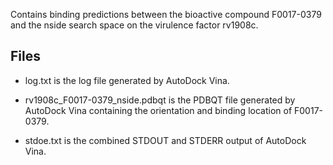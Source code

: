 Contains binding predictions between the bioactive compound F0017-0379 and the nside search space on the virulence factor rv1908c.

## Files

- log.txt is the log file generated by AutoDock Vina.

- rv1908c_F0017-0379_nside.pdbqt is the PDBQT file generated by AutoDock Vina containing the orientation and binding location of F0017-0379.

- stdoe.txt is the combined STDOUT and STDERR output of AutoDock Vina.


